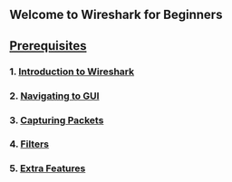 ## Welcome to Wireshark for Beginners
## [Prerequisites](prereq.md)

### 1. [Introduction to Wireshark](introduction.md)
### 2. [Navigating to GUI](navgui.md)
### 3. [Capturing Packets](capack.md)
### 4. [Filters](filter.md)
### 5. [Extra Features](advwire.md)
